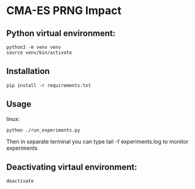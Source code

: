 # CMA-ES PRNG Impact

## Python virtual environment:
```
python3 -m venv venv
source venv/bin/activate
```

## Installation
```
pip install -r requirements.txt
```

## Usage
linux:
```
python ./run_experiments.py
```
Then in separate terminal you can type tail -f experiments.log to monitor experiments


## Deactivating virtaul environment:
```
deactivate
```